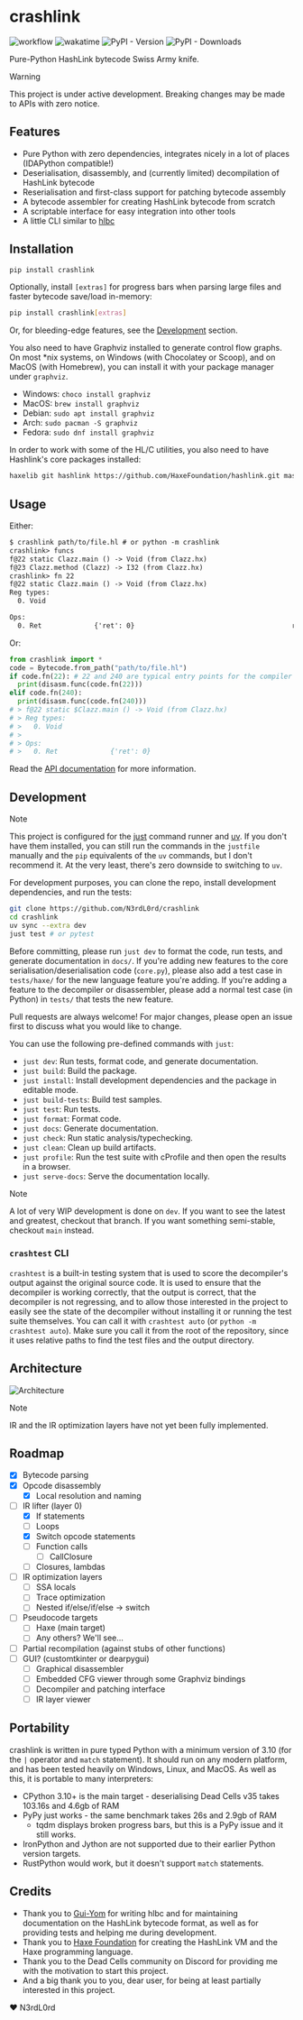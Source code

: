 # crashlink

![workflow](https://github.com/N3rdL0rd/crashlink/actions/workflows/python-package.yml/badge.svg) ![wakatime](https://wakatime.com/badge/user/959c37b8-6a50-4f37-8cc5-e2b14b687b80/project/7ce1f674-75d5-4525-88f2-ea4e5532e73a.svg) ![PyPI - Version](https://img.shields.io/pypi/v/crashlink)
 ![PyPI - Downloads](https://img.shields.io/pypi/dd/crashlink)

Pure-Python HashLink bytecode Swiss Army knife.

> [!WARNING]
> This project is under active development. Breaking changes may be made to APIs with zero notice.

## Features

- Pure Python with zero dependencies, integrates nicely in a lot of places (IDAPython compatible!)
- Deserialisation, disassembly, and (currently limited) decompilation of HashLink bytecode
- Reserialisation and first-class support for patching bytecode assembly
- A bytecode assembler for creating HashLink bytecode from scratch
- A scriptable interface for easy integration into other tools
- A little CLI similar to [hlbc](https://github.com/Gui-Yom/hlbc)

## Installation

```bash
pip install crashlink
```

Optionally, install `[extras]` for progress bars when parsing large files and faster bytecode save/load in-memory:

```bash
pip install crashlink[extras]
```

Or, for bleeding-edge features, see the [Development](#development) section.

You also need to have Graphviz installed to generate control flow graphs. On most *nix systems, on Windows (with Chocolatey or Scoop), and on MacOS (with Homebrew), you can install it with your package manager under `graphviz`.

- Windows: `choco install graphviz`
- MacOS: `brew install graphviz`
- Debian: `sudo apt install graphviz`
- Arch: `sudo pacman -S graphviz`
- Fedora: `sudo dnf install graphviz`

In order to work with some of the HL/C utilities, you also need to have Hashlink's core packages installed:

```bash
haxelib git hashlink https://github.com/HaxeFoundation/hashlink.git master other/haxelib/
```

## Usage

Either:

```txt
$ crashlink path/to/file.hl # or python -m crashlink
crashlink> funcs
f@22 static Clazz.main () -> Void (from Clazz.hx)
f@23 Clazz.method (Clazz) -> I32 (from Clazz.hx)
crashlink> fn 22
f@22 static Clazz.main () -> Void (from Clazz.hx)
Reg types:
  0. Void

Ops:
  0. Ret             {'ret': 0}                                       return
```

Or:

```py
from crashlink import *
code = Bytecode.from_path("path/to/file.hl")
if code.fn(22): # 22 and 240 are typical entry points for the compiler to generate
  print(disasm.func(code.fn(22)))
elif code.fn(240):
  print(disasm.func(code.fn(240)))
# > f@22 static $Clazz.main () -> Void (from Clazz.hx)
# > Reg types:
# >   0. Void
# >
# > Ops:
# >   0. Ret             {'ret': 0}                                       return
```

Read the [API documentation](https://n3rdl0rd.github.io/crashlink/crashlink) for more information.

## Development

> [!NOTE]
> This project is configured for the [just](https://just.systems/) command runner and [uv](https://docs.astral.sh/uv/). If you don't have them installed, you can still run the commands in the `justfile` manually and the `pip` equivalents of the `uv` commands, but I don't recommend it. At the very least, there's zero downside to switching to `uv`.

For development purposes, you can clone the repo, install development dependencies, and run the tests:

```bash
git clone https://github.com/N3rdL0rd/crashlink
cd crashlink
uv sync --extra dev
just test # or pytest
```

Before committing, please run `just dev` to format the code, run tests, and generate documentation in `docs/`. If you're adding new features to the core serialisation/deserialisation code (`core.py`), please also add a test case in `tests/haxe/` for the new language feature you're adding. If you're adding a feature to the decompiler or disassembler, please add a normal test case (in Python) in `tests/` that tests the new feature.

Pull requests are always welcome! For major changes, please open an issue first to discuss what you would like to change.

You can use the following pre-defined commands with `just`:

- `just dev`: Run tests, format code, and generate documentation.
- `just build`: Build the package.
- `just install`: Install development dependencies and the package in editable mode.
- `just build-tests`: Build test samples.
- `just test`: Run tests.
- `just format`: Format code.
- `just docs`: Generate documentation.
- `just check`: Run static analysis/typechecking.
- `just clean`: Clean up build artifacts.
- `just profile`: Run the test suite with cProfile and then open the results in a browser.
- `just serve-docs`: Serve the documentation locally.

> [!NOTE]
> A lot of very WIP development is done on `dev`. If you want to see the latest and greatest, checkout that branch. If you want something semi-stable, checkout `main` instead.

### `crashtest` CLI

`crashtest` is a built-in testing system that is used to score the decompiler's output against the original source code. It is used to ensure that the decompiler is working correctly, that the output is correct, that the decompiler is not regressing, and to allow those interested in the project to easily see the state of the decompiler without installing it or running the test suite themselves. You can call it with `crashtest auto` (or `python -m crashtest auto`). Make sure you call it from the root of the repository, since it uses relative paths to find the test files and the output directory.

## Architecture

![Architecture](docs/static/flow.svg)

> [!NOTE]
> IR and the IR optimization layers have not yet been fully implemented.

## Roadmap

- [x] Bytecode parsing
- [x] Opcode disassembly
  - [x] Local resolution and naming
- [ ] IR lifter (layer 0)
  - [x] If statements
  - [ ] Loops
  - [x] Switch opcode statements
  - [ ] Function calls
    - [ ] CallClosure
  - [ ] Closures, lambdas
- [ ] IR optimization layers
  - [ ] SSA locals
  - [ ] Trace optimization
  - [ ] Nested if/else/if/else -> switch
- [ ] Pseudocode targets
  - [ ] Haxe (main target)
  - [ ] Any others? We'll see...
- [ ] Partial recompilation (against stubs of other functions)
- [ ] GUI? (customtkinter or dearpygui)
  - [ ] Graphical disassembler
  - [ ] Embedded CFG viewer through some Graphviz bindings
  - [ ] Decompiler and patching interface
  - [ ] IR layer viewer

## Portability

crashlink is written in pure typed Python with a minimum version of 3.10 (for the `|` operator and `match` statement). It should run on any modern platform, and has been tested heavily on Windows, Linux, and MacOS. As well as this, it is portable to many interpreters:

- CPython 3.10+ is the main target - deserialising Dead Cells v35 takes 103.16s and 4.6gb of RAM
- PyPy just works - the same benchmark takes 26s and 2.9gb of RAM
  - tqdm displays broken progress bars, but this is a PyPy issue and it still works.
- IronPython and Jython are not supported due to their earlier Python version targets.
- RustPython would work, but it doesn't support `match` statements.

## Credits

- Thank you to [Gui-Yom](https://github.com/Gui-Yom) for writing hlbc and for maintaining documentation on the HashLink bytecode format, as well as for providing tests and helping me during development.
- Thank you to [Haxe Foundation](https://haxe.org/) for creating the HashLink VM and the Haxe programming language.
- Thank you to the Dead Cells community on Discord for providing me with the motivation to start this project.
- And a big thank you to you, dear user, for being at least partially interested in this project.

❤ N3rdL0rd
